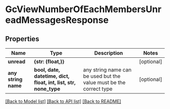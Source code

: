 # GcViewNumberOfEachMembersUnreadMessagesResponse


## Properties
Name | Type | Description | Notes
------------ | ------------- | ------------- | -------------
**unread** | **{str: (float,)}** |  | [optional] 
**any string name** | **bool, date, datetime, dict, float, int, list, str, none_type** | any string name can be used but the value must be the correct type | [optional]

[[Back to Model list]](../README.md#documentation-for-models) [[Back to API list]](../README.md#documentation-for-api-endpoints) [[Back to README]](../README.md)


